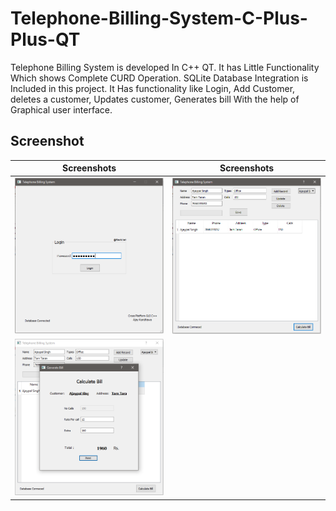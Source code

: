# Telephone-Billing-System-C-Plus-Plus-QT

Telephone Billing System is developed In C++ QT. It has Little Functionality Which shows Complete CURD Operation. SQLite Database Integration is Included in this project. It Has functionality like Login, Add Customer, deletes a customer, Updates customer, Generates bill With the help of Graphical user interface.

## Screenshot

| Screenshots  | Screenshots |
| ------------- | ------------- |
| <img src="/sc/pic3.PNG"> | <img src="/sc/pic1.PNG"> |
| <img src="/sc/pic2.PNG">|
